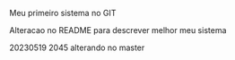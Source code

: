 Meu primeiro sistema no GIT

Alteracao no README para descrever melhor meu sistema

20230519 2045 alterando no master
